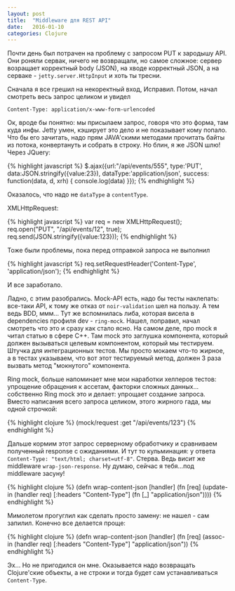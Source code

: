 ```yaml
---
layout: post
title:  "Middleware для REST API"
date:   2016-01-10
categories: Clojure
---
```


Почти день был потрачен на проблему с запросом PUT к зародышу API. Они роняли
сервак, ничего не возвращали, но самое сложное: сервер возращает корректный
body (JSON), на хводе корректный JSON, а на серваке - `jetty.server.HttpInput`
и хоть ты тресни.

Сначала я все грешил на некоректный вход, Исправил. Потом, начал смотреть весь
запрос целиком и увидел

    Content-Type: application/x-www-form-urlencoded

Ок, вроде бы понятно: мы присылаем запрос, говоря что это форма, там куда инфы.
Jetty умен, кэширует это дело и не показывает кому попало. Что бы его зачитать,
надо прям JAVA'скими методами прочитать байты из потока, конвертануть и собрать
в строку. Но блин, я же JSON шлю!  Через JQuery:

{% highlight javascript %}
    $.ajax({url:"/api/events/555",
            type:'PUT',
            data:JSON.stringify({value:23}),
            dataType:'application/json',
            success: function(data, d, xrh) { console.log(data) }});
{% endhighlight %}

Оказалось, что надо не `dataType` а `contentType`.

XMLHttpRequest:

{% highlight javascript %}
var req = new XMLHttpRequest();
req.open("PUT", "/api/events/12", true);
req.send(JSON.stringify({value:123}));
{% endhighlight %}

Тоже были проблемы, пока перед отправкой запроса не выполнил

{% highlight javascript %}
    req.setRequestHeader('Content-Type', 'application/json');
{% endhighlight %}

И все заработало.

Ладно, с этим разобрались. Mock-API есть, надо бы тесты наклепать: все-таки
API, к тому же отказ от `noir-validation` шел на пользу. А тем ведь BDD, ммм...
Тут же вспомнилась либа, которая висела в dependencies профиля dev -
`ring-mock`. Нашел, поправил, начал смотреть что это и сразу как стало ясно.
На самом деле, про mock я читал статью в сфере С++. Там mock это заглушка
компонента, который должен вызываться целевым компонентом, который мы
тестируем. Штучка для интеграционных тестов. Мы просто мокаем что-то жирное, а
в тестах указываем, что вот этот тестируемый метод, должен 3 раза вызвать метод
"мокнутого" компонента.

Ring mock, больше напоминает мне мои наработки хелперов тестов: упрощение
обращения к ассетам, факторки сложных данных... собственно Ring mock это и
делает: упрощает создание запроса.  Вместо написания всего запроса целиком,
этого жирного гада, мы одной строчкой:

{% highlight clojure %}
(mock/request :get "/api/events/123")
{% endhighlight %}

Дальше кормим этот запрос серверному обработчику и сравниваем полученный
response с ожиданиями. И тут то кульминация: у ответа
`Content-Type: "text/html; charset=utf-8"`. Стерва. Ведь висит же middleware
`wrap-json-response`.  Ну думаю, сейчас я тебя...под middleware засуну!

{% highlight clojure %}
(defn wrap-content-json [handler]
    (fn [req] (update-in (handler req) [:headers "Content-Type"]
        (fn [_] "application/json"))))
{% endhighlight %}

Мимолетом прогуглил как сделать просто замену: не нашел - сам запилил. Конечно
все делается проще:

{% highlight clojure %}
(defn wrap-content-json [handler]
    (fn [req] (assoc-in (handler req) [:headers "Content-Type"]
        "application/json"))
{% endhighlight %}

Эх... Но не пригодился он мне. Оказывается надо возвращать Clojure'ские
объекты, а не строки и тогда будет сам устанавливаться `Content-Type`.
